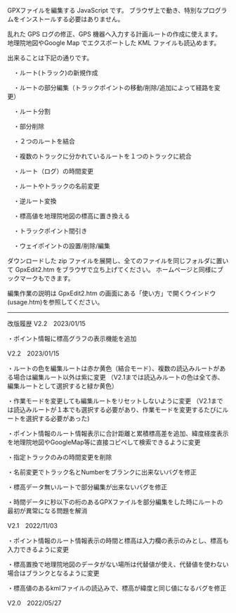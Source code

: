 GPXファイルを編集する JavaScript です。 ブラウザ上で動き、特別なプログラムをインストールする必要はありません。

乱れた GPS ログの修正、GPS 機器へ入力する計画ルートの作成に使えます。 地理院地図やGoogle Map でエクスポートした KML ファイルも読込めます。

出来ることは下記の通りです。

　・ルート(トラック)の新規作成

　・ルートの部分編集（トラックポイントの移動/削除/追加によって経路を変更）

　・ルート分割

　・部分削除

　・２つのルートを結合
 
　・複数のトラックに分かれているルートを１つのトラックに統合

　・ルート（ログ）の時間変更

　・ルートやトラックの名前変更

　・逆ルート変換

　・標高値を地理院地図の標高に置き換える

　・トラックポイント間引き

　・ウェイポイントの設置/削除/編集

ダウンロードした zip ファイルを展開し、全てのファイルを同じフォルダに置いて GpxEdit2.htm をブラウザで立ち上げてください。 ホームページと同様にブックマークもできます。

編集作業の説明は GpxEdit2.htm の画面にある「使い方」で開くウインドウ(usage.htm)を参照してください。

 ----------------------------------------------------------------

改版履歴
V2.2　2023/01/15

・ポイント情報に標高グラフの表示機能を追加


V2.2　2023/01/15

・ルートの色を編集ルートは赤か黄色（結合モード）、複数の読込みルートがある場合は編集ルート以外は紫に変更
（V2.1までは読込みルートの色は全て赤、編集ルートとして選択すると緑か黄色）

・作業モードを変更しても編集ルートをリセットしないように変更
（V2.1までは読込みルートが１本でも選択する必要があり、作業モードを変更するたびにルートを選択する必要があった)

・ポイント情報のルート情報表示に合計距離と累積標高差を追加、緯度経度表示を地理院地図やGoogleMap等に直接コピペして検索できるように変更

・指定トラックのみの時間変更を削除

・名前変更でトラック名とNumberをブランクに出来ないバグを修正

・標高データ無いルートで部分編集が出来ないバグを修正

・時間データに秒以下の桁のあるGPXファイルを部分編集をした時にルートの最初が異常になる問題を解消


V2.1　2022/11/03

・ポイント情報のルート情報表示の時間と標高は入力欄の表示のみとし、標高も入力できるように変更

・標高置換で地理院地図のデータがない場所は代替値が使え、代替値を使わない場合はブランクとなるように変更

・標高値のあるkmlファイルの読込みで、標高が緯度と同じ値になるバグを修正



V2.0　2022/05/27

